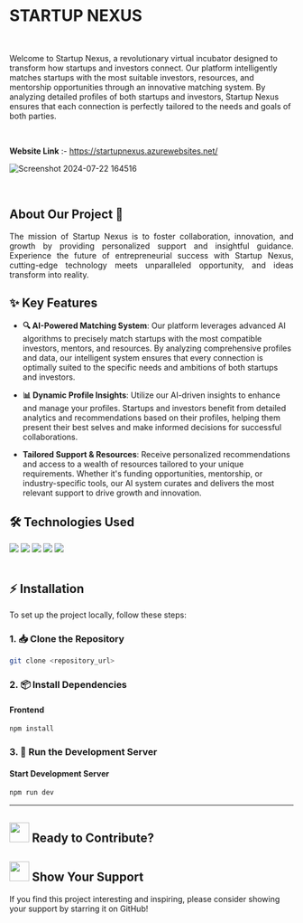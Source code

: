 <h1><strong>STARTUP NEXUS</strong></h1>

<br>

Welcome to Startup Nexus, a revolutionary virtual incubator designed to transform how startups and investors connect. Our platform intelligently matches startups with the most suitable investors, resources, and mentorship opportunities through an innovative matching system. By analyzing detailed profiles of both startups and investors, Startup Nexus ensures that each connection is perfectly tailored to the needs and goals of both parties.

<br>

**Website Link** :- https://startupnexus.azurewebsites.net/
<br>

![Screenshot 2024-07-22 164516](https://github.com/user-attachments/assets/7e0bb9c6-2af3-4f39-9c78-5812bf284cf4)

<div>


</div>

<br>



## About Our Project 🌟

<p align="justify">
  The mission of Startup Nexus is to foster collaboration, innovation, and growth by providing personalized support and insightful guidance. Experience the future of entrepreneurial success with Startup Nexus,  
  cutting-edge technology meets unparalleled opportunity, and ideas transform into reality.
</p>

## ✨ Key Features

- **🔍 AI-Powered Matching System**: Our platform leverages advanced AI algorithms to precisely match startups with the most compatible investors, mentors, and resources. By analyzing comprehensive profiles and data, our intelligent system ensures that every connection is optimally suited to the specific needs and ambitions of both startups and investors.
  
- **📊 Dynamic Profile Insights**: Utilize our AI-driven insights to enhance and manage your profiles. Startups and investors benefit from detailed analytics and recommendations based on their profiles, helping them present their best selves and make informed decisions for successful collaborations.
  
- **Tailored Support & Resources**: Receive personalized recommendations and access to a wealth of resources tailored to your unique requirements. Whether it's funding opportunities, mentorship, or industry-specific tools, our AI system curates and delivers the most relevant support to drive growth and innovation.
  
## 🛠 Technologies Used

<div align="left">
  <img src="https://img.shields.io/badge/React.js-61DAFB.svg?style=for-the-badge&logo=React&logoColor=white">
  <img src="https://img.shields.io/badge/JavaScript-F7DF1E.svg?style=for-the-badge&logo=JavaScript&logoColor=white">
  <img src="https://img.shields.io/badge/HTML5-E34F26.svg?style=for-the-badge&logo=HTML5&logoColor=white">
  <img src="https://img.shields.io/badge/CSS3-1572B6.svg?style=for-the-badge&logo=CSS3&logoColor=white">
  <img src="https://img.shields.io/badge/Tailwind_CSS-38B2AC.svg?style=for-the-badge&logo=Tailwind+CSS&logoColor=white">
</div>


<br>

## ⚡️ Installation

To set up the project locally, follow these steps:

### 1. 📥 Clone the Repository
```bash
git clone <repository_url>
```

### 2. 📦 Install Dependencies

#### Frontend
```bash
npm install
```

### 3. 🚀 Run the Development Server

#### Start Development Server
```bash
npm run dev
```

<hr> 

<div>
  <h2><img src="https://fonts.gstatic.com/s/e/notoemoji/latest/2728/512.webp" width="35" height="35"> Ready to Contribute?</h2>
</div>

<div>
  <h2><img src="https://fonts.gstatic.com/s/e/notoemoji/latest/2764_fe0f/512.webp" width="35" height="35"> Show Your Support</h2>
</div>
If you find this project interesting and inspiring, please consider showing your support by starring it on GitHub! 
